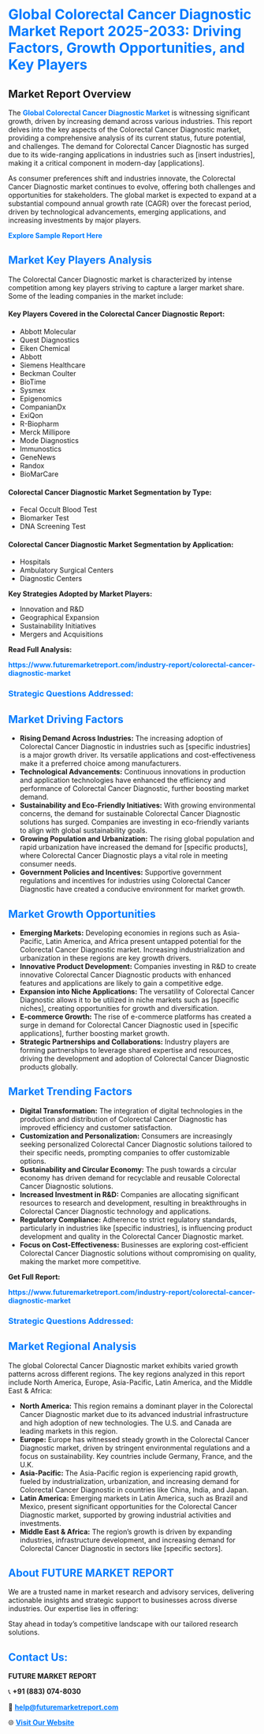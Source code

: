 <h1 style="color: #007BFF;">Global Colorectal Cancer Diagnostic Market Report 2025-2033: Driving Factors, Growth Opportunities, and Key Players</h1>

<section id="overview">
<h2>Market Report Overview</h2>
<p>The <a href="https://www.futuremarketreport.com/industry-report/colorectal-cancer-diagnostic-market" style="color: #007BFF; text-decoration: none;"><strong>Global Colorectal Cancer Diagnostic Market</strong></a> is witnessing significant growth, driven by increasing demand across various industries. This report delves into the key aspects of the Colorectal Cancer Diagnostic market, providing a comprehensive analysis of its current status, future potential, and challenges. The demand for Colorectal Cancer Diagnostic has surged due to its wide-ranging applications in industries such as [insert industries], making it a critical component in modern-day [applications].</p>
<p>As consumer preferences shift and industries innovate, the Colorectal Cancer Diagnostic market continues to evolve, offering both challenges and opportunities for stakeholders. The global market is expected to expand at a substantial compound annual growth rate (CAGR) over the forecast period, driven by technological advancements, emerging applications, and increasing investments by major players.</p>
</section>

<section id="overview">
<p><a href="https://www.futuremarketreport.com/request-sample/reportId=82824" style="color: #007BFF; text-decoration: none;"><strong>Explore Sample Report Here</strong></a></p>
</section>

<section id="key-players">
<h2 style="color: #007BFF;">Market Key Players Analysis</h2>
<p>The Colorectal Cancer Diagnostic market is characterized by intense competition among key players striving to capture a larger market share. Some of the leading companies in the market include:</p>
<h4>Key Players Covered in the Colorectal Cancer Diagnostic Report:</h4>
<ul><li>Abbott Molecular</li><li>Quest Diagnostics</li><li>Eiken Chemical</li><li>Abbott</li><li>Siemens Healthcare</li><li>Beckman Coulter</li><li>BioTime</li><li>Sysmex</li><li>Epigenomics</li><li>CompanianDx</li><li>ExiQon</li><li>R-Biopharm</li><li>Merck Millipore</li><li>Mode Diagnostics</li><li>Immunostics</li><li>GeneNews</li><li>Randox</li><li>BioMarCare</li></ul>
<h4>Colorectal Cancer Diagnostic Market Segmentation by Type:</h4>
<ul><li>Fecal Occult Blood Test</li><li>Biomarker Test</li><li>DNA Screening Test</li></ul>

<h4>Colorectal Cancer Diagnostic Market Segmentation by Application:</h4>
<ul><li>Hospitals</li><li>Ambulatory Surgical Centers</li><li>Diagnostic Centers</li></ul>
<p><strong>Key Strategies Adopted by Market Players:</strong></p>
<ul>
<li>Innovation and R&D</li>
<li>Geographical Expansion</li>
<li>Sustainability Initiatives</li>
<li>Mergers and Acquisitions</li>
</ul>
</section>

<section>
<p><strong>Read Full Analysis: </strong></p><a href="https://www.futuremarketreport.com/industry-report/colorectal-cancer-diagnostic-market" style="color: #007BFF; text-decoration: none;"><strong>https://www.futuremarketreport.com/industry-report/colorectal-cancer-diagnostic-market</strong></a>
<h3 style="color: #007BFF;">Strategic Questions Addressed:</h3>
</section>

<section id="driving-factors">
<h2 style="color: #007BFF;">Market Driving Factors</h2>
<ul>
<li><strong>Rising Demand Across Industries:</strong> The increasing adoption of Colorectal Cancer Diagnostic in industries such as [specific industries] is a major growth driver. Its versatile applications and cost-effectiveness make it a preferred choice among manufacturers.</li>
<li><strong>Technological Advancements:</strong> Continuous innovations in production and application technologies have enhanced the efficiency and performance of Colorectal Cancer Diagnostic, further boosting market demand.</li>
<li><strong>Sustainability and Eco-Friendly Initiatives:</strong> With growing environmental concerns, the demand for sustainable Colorectal Cancer Diagnostic solutions has surged. Companies are investing in eco-friendly variants to align with global sustainability goals.</li>
<li><strong>Growing Population and Urbanization:</strong> The rising global population and rapid urbanization have increased the demand for [specific products], where Colorectal Cancer Diagnostic plays a vital role in meeting consumer needs.</li>
<li><strong>Government Policies and Incentives:</strong> Supportive government regulations and incentives for industries using Colorectal Cancer Diagnostic have created a conducive environment for market growth.</li>
</ul>
</section>

<section id="growth-opportunities">
<h2 style="color: #007BFF;">Market Growth Opportunities</h2>
<ul>
<li><strong>Emerging Markets:</strong> Developing economies in regions such as Asia-Pacific, Latin America, and Africa present untapped potential for the Colorectal Cancer Diagnostic market. Increasing industrialization and urbanization in these regions are key growth drivers.</li>
<li><strong>Innovative Product Development:</strong> Companies investing in R&D to create innovative Colorectal Cancer Diagnostic products with enhanced features and applications are likely to gain a competitive edge.</li>
<li><strong>Expansion into Niche Applications:</strong> The versatility of Colorectal Cancer Diagnostic allows it to be utilized in niche markets such as [specific niches], creating opportunities for growth and diversification.</li>
<li><strong>E-commerce Growth:</strong> The rise of e-commerce platforms has created a surge in demand for Colorectal Cancer Diagnostic used in [specific applications], further boosting market growth.</li>
<li><strong>Strategic Partnerships and Collaborations:</strong> Industry players are forming partnerships to leverage shared expertise and resources, driving the development and adoption of Colorectal Cancer Diagnostic products globally.</li>
</ul>
</section>

<section id="trending-factors">
<h2 style="color: #007BFF;">Market Trending Factors</h2>
<ul>
<li><strong>Digital Transformation:</strong> The integration of digital technologies in the production and distribution of Colorectal Cancer Diagnostic has improved efficiency and customer satisfaction.</li>
<li><strong>Customization and Personalization:</strong> Consumers are increasingly seeking personalized Colorectal Cancer Diagnostic solutions tailored to their specific needs, prompting companies to offer customizable options.</li>
<li><strong>Sustainability and Circular Economy:</strong> The push towards a circular economy has driven demand for recyclable and reusable Colorectal Cancer Diagnostic solutions.</li>
<li><strong>Increased Investment in R&D:</strong> Companies are allocating significant resources to research and development, resulting in breakthroughs in Colorectal Cancer Diagnostic technology and applications.</li>
<li><strong>Regulatory Compliance:</strong> Adherence to strict regulatory standards, particularly in industries like [specific industries], is influencing product development and quality in the Colorectal Cancer Diagnostic market.</li>
<li><strong>Focus on Cost-Effectiveness:</strong> Businesses are exploring cost-efficient Colorectal Cancer Diagnostic solutions without compromising on quality, making the market more competitive.</li>
</ul>
</section>

<section>
<p><strong>Get Full Report: </strong></p><a href="https://www.futuremarketreport.com/industry-report/colorectal-cancer-diagnostic-market" style="color: #007BFF; text-decoration: none;"><strong>https://www.futuremarketreport.com/industry-report/colorectal-cancer-diagnostic-market</strong></a>
<h3 style="color: #007BFF;">Strategic Questions Addressed:</h3>
</section>


<section id="regional-analysis">
<h2 style="color: #007BFF;">Market Regional Analysis</h2>
<p>The global Colorectal Cancer Diagnostic market exhibits varied growth patterns across different regions. The key regions analyzed in this report include North America, Europe, Asia-Pacific, Latin America, and the Middle East & Africa:</p>
<ul>
<li><strong>North America:</strong> This region remains a dominant player in the Colorectal Cancer Diagnostic market due to its advanced industrial infrastructure and high adoption of new technologies. The U.S. and Canada are leading markets in this region.</li>
<li><strong>Europe:</strong> Europe has witnessed steady growth in the Colorectal Cancer Diagnostic market, driven by stringent environmental regulations and a focus on sustainability. Key countries include Germany, France, and the U.K.</li>
<li><strong>Asia-Pacific:</strong> The Asia-Pacific region is experiencing rapid growth, fueled by industrialization, urbanization, and increasing demand for Colorectal Cancer Diagnostic in countries like China, India, and Japan.</li>
<li><strong>Latin America:</strong> Emerging markets in Latin America, such as Brazil and Mexico, present significant opportunities for the Colorectal Cancer Diagnostic market, supported by growing industrial activities and investments.</li>
<li><strong>Middle East & Africa:</strong> The region’s growth is driven by expanding industries, infrastructure development, and increasing demand for Colorectal Cancer Diagnostic in sectors like [specific sectors].</li>
</ul>
</section>

<footer>
<h2 style="color: #007BFF;">About FUTURE MARKET REPORT</h2>
<p>We are a trusted name in market research and advisory services, delivering actionable insights and strategic support to businesses across diverse industries. Our expertise lies in offering:</p>

<p>Stay ahead in today’s competitive landscape with our tailored research solutions.</p>

<h2 style="color: #007BFF;">Contact Us:</h2>
<p><strong>FUTURE MARKET REPORT</strong></p>
<p>📞 <strong>+91 (883) 074-8030</strong></p>
<p>📧 <strong><a href="mailto:help@futuremarketreport.com" style="color: #007BFF;">help@futuremarketreport.com</a></strong></p>
<p>🌐 <strong><a href="https://www.futuremarketreport.com/" style="color: #007BFF;">Visit Our Website</a></strong></p>
</footer>